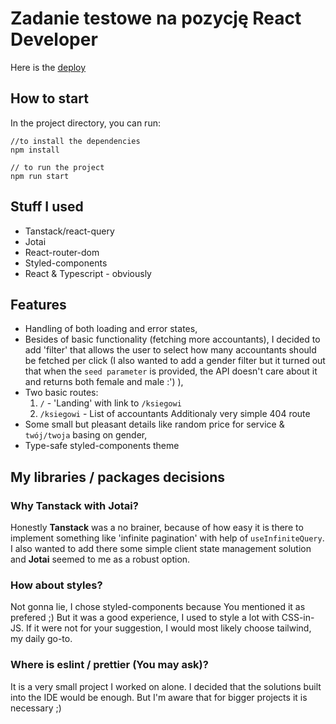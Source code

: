 # Zadanie testowe na pozycję React Developer

Here is the [deploy](https://accountant-card.vercel.app/)

## How to start

In the project directory, you can run:

```
//to install the dependencies
npm install

// to run the project
npm run start
```

## Stuff I used

- Tanstack/react-query
- Jotai
- React-router-dom
- Styled-components
- React & Typescript - obviously

## Features

- Handling of both loading and error states,
- Besides of basic functionality (fetching more accountants), I decided to add 'filter' that allows the user to select how many accountants should be fetched per click (I also wanted to add a gender filter but it turned out that when the `seed parameter` is provided, the API doesn't care about it and returns both female and male :') ),
- Two basic routes:
  1. `/` - 'Landing' with link to `/ksiegowi`
  2. `/ksiegowi` - List of accountants
     Additionaly very simple 404 route
- Some small but pleasant details like random price for service & `twój/twoja` basing on gender,
- Type-safe styled-components theme

## My libraries / packages decisions

### Why Tanstack with Jotai?

Honestly **Tanstack** was a no brainer, because of how easy it is there to implement something like 'infinite pagination' with help of `useInfiniteQuery`. I also wanted to add there some simple client state management solution and **Jotai** seemed to me as a robust option.

### How about styles?

Not gonna lie, I chose styled-components because You mentioned it as prefered ;) But it was a good experience, I used to style a lot with CSS-in-JS.
If it were not for your suggestion, I would most likely choose tailwind, my daily go-to.

### Where is eslint / prettier (You may ask)?

It is a very small project I worked on alone. I decided that the solutions built into the IDE would be enough. But I'm aware that for bigger projects it is necessary ;)

